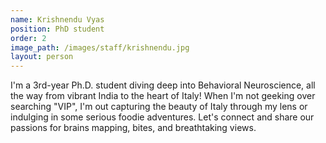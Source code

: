 ```yaml
---
name: Krishnendu Vyas
position: PhD student
order: 2
image_path: /images/staff/krishnendu.jpg
layout: person
---
```

I'm a 3rd-year Ph.D. student diving deep into Behavioral Neuroscience, all the way from vibrant India to the heart of Italy! When I'm not geeking over searching "VIP", I'm out capturing the beauty of Italy through my lens or indulging in some serious foodie adventures. Let's connect and share our passions for brains mapping, bites, and breathtaking views.